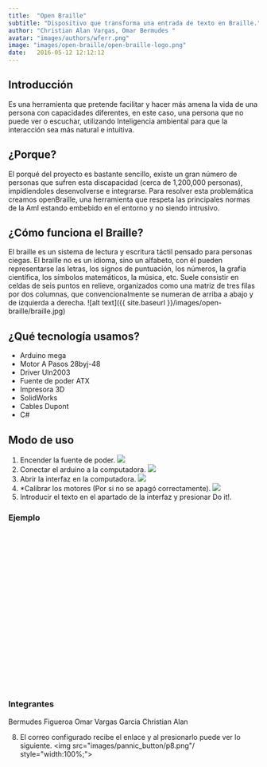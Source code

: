 ```yaml
---
title:  "Open Braille"
subtitle: "Dispositivo que transforma una entrada de texto en Braille."
author: "Christian Alan Vargas, Omar Bermudes "
avatar: "images/authors/wferr.png"
image: "images/open-braille/open-braille-logo.png"
date:   2016-05-12 12:12:12
---
```


## Introducción 
Es una herramienta que pretende facilitar y hacer más amena la vida de una persona con capacidades diferentes, en este caso, una persona que no puede ver o escuchar, utilizando Inteligencia ambiental  para que la interacción sea más natural e intuitiva.



## ¿Porque?
El porqué del proyecto es bastante sencillo, existe un gran número de personas que sufren esta discapacidad (cerca de 1,200,000 personas), impidiendoles desenvolverse e integrarse.
Para resolver esta problemática creamos openBraille, una herramienta que respeta las principales normas de la AmI estando embebido en el entorno y no siendo intrusivo.

## ¿Cómo funciona el Braille?
El braille es un sistema de lectura y escritura táctil pensado para personas ciegas.
El braille no es un idioma, sino un alfabeto, con él pueden representarse las letras, los signos de puntuación, los números, la grafía científica, los símbolos matemáticos, la música, etc.
Suele consistir en celdas de seis puntos en relieve, organizados como una matriz de tres filas por dos columnas, que convencionalmente se numeran de arriba a abajo y de izquierda a derecha.
![alt text]({{ site.baseurl }}/images/open-braille/braille.jpg)



## ¿Qué tecnología usamos?
- Arduino mega
- Motor A Pasos 28byj-48
- Driver Uln2003
- Fuente de poder ATX
- Impresora 3D
- SolidWorks
- Cables Dupont
- C#

## Modo de uso
1. Encender la fuente de poder.
    <img class="image-center" src="images/open-braille/"/>
2. Conectar el arduino a la computadora.
    <img class="image-center" src="images/open-braille/"/>
3. Abrir la interfaz en la computadora.
    <img class="image-center" src="images/open-braille/"/>
4. *Calibrar los motores (Por si no se apagó correctamente).
    <img class="image-center" src="images/open-braille/"/>
5. Introducir el texto en el apartado de la interfaz y presionar Do it!.

### Ejemplo 
<iframe width="560" height="315" src="" frameborder="0" allowfullscreen></iframe>


### Integrantes
Bermudes Figueroa Omar
Vargas Garcia Christian Alan


8. El correo configurado recibe el enlace y al presionarlo puede ver lo siguiente.
    <img src="images/pannic_button/p8.png"/ style="width:100%;">



